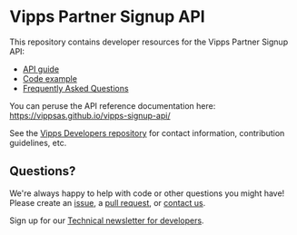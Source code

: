 # Vipps Partner Signup API

This repository contains developer resources for the Vipps Partner Signup API:

* [API guide](https://github.com/vippsas/vipps-signup-api/blob/master/vipps-signup-api.md)
* [Code example](code-example/)
* [Frequently Asked Questions](vipps-signup-api-faq.md)

You can peruse the API reference documentation here: https://vippsas.github.io/vipps-signup-api/

See the [Vipps Developers repository](https://github.com/vippsas/vipps-developers)
for
contact information,
contribution guidelines,
etc.

## Questions?

We're always happy to help with code or other questions you might have!
Please create an [issue](https://github.com/vippsas/vipps-signup-api/issues),
a [pull request](https://github.com/vippsas/vipps-signup-api/pulls),
or [contact us](https://github.com/vippsas/vipps-developers/blob/master/contact.md).

Sign up for our [Technical newsletter for developers](https://github.com/vippsas/vipps-developers/tree/master/newsletters).
